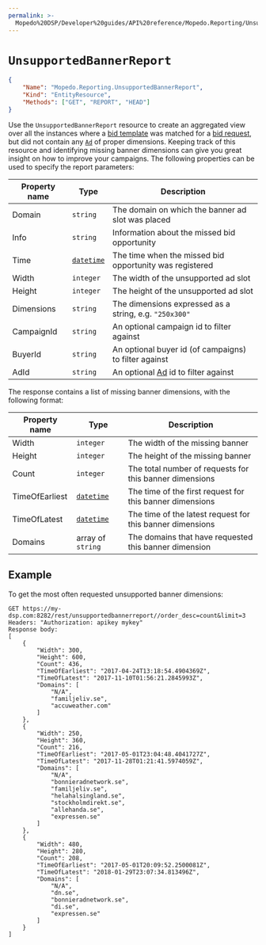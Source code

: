```yaml
---
permalink: >-
  Mopedo%20DSP/Developer%20guides/API%20reference/Mopedo.Reporting/UnsupportedBannerReport/
---
```


# `UnsupportedBannerReport`

```json
{
    "Name": "Mopedo.Reporting.UnsupportedBannerReport",
    "Kind": "EntityResource",
    "Methods": ["GET", "REPORT", "HEAD"]
}
```

Use the `UnsupportedBannerReport` resource to create an aggregated view over all the instances where a [bid template](../../Mopedo.Bidding/Campaign#bidtemplate) was matched for a [bid request](../../Mopedo.Database/BidRequest), but did not contain any [`Ad`](../../Mopedo.Bidding/Ad) of proper dimensions. Keeping track of this resource and identifying missing banner dimensions can give you great insight on how to improve your campaigns. The following properties can be used to specify the report parameters:

Property name | Type                         | Description
------------- | ---------------------------- | --------------------------------------------------------------
Domain        | `string`                     | The domain on which the banner ad slot was placed
Info          | `string`                     | Information about the missed bid opportunity
Time          | [`datetime`](../../Datetime) | The time when the missed bid opportunity was registered
Width         | `integer`                    | The width of the unsupported ad slot
Height        | `integer`                    | The height of the unsupported ad slot
Dimensions    | `string`                     | The dimensions expressed as a string, e.g. `"250x300"`
CampaignId    | `string`                     | An optional campaign id to filter against
BuyerId       | `string`                     | An optional buyer id (of campaigns) to filter against
AdId          | `string`                     | An optional [Ad](../../Mopedo.Bidding/Ad) id to filter against

The response contains a list of missing banner dimensions, with the following format:

Property name  | Type                         | Description
-------------- | ---------------------------- | ---------------------------------------------------------
Width          | `integer`                    | The width of the missing banner
Height         | `integer`                    | The height of the missing banner
Count          | `integer`                    | The total number of requests for this banner dimensions
TimeOfEarliest | [`datetime`](../../Datetime) | The time of the first request for this banner dimensions
TimeOfLatest   | [`datetime`](../../Datetime) | The time of the latest request for this banner dimensions
Domains        | array of `string`            | The domains that have requested this banner dimension

## Example

To get the most often requested unsupported banner dimensions:

```
GET https://my-dsp.com:8282/rest/unsupportedbannerreport//order_desc=count&limit=3
Headers: "Authorization: apikey mykey"
Response body:
[
    {
        "Width": 300,
        "Height": 600,
        "Count": 436,
        "TimeOfEarliest": "2017-04-24T13:18:54.4904369Z",
        "TimeOfLatest": "2017-11-10T01:56:21.2845993Z",
        "Domains": [
            "N/A",
            "familjeliv.se",
            "accuweather.com"
        ]
    },
    {
        "Width": 250,
        "Height": 360,
        "Count": 216,
        "TimeOfEarliest": "2017-05-01T23:04:48.4041727Z",
        "TimeOfLatest": "2017-11-28T01:21:41.5974059Z",
        "Domains": [
            "N/A",
            "bonnieradnetwork.se",
            "familjeliv.se",
            "helahalsingland.se",
            "stockholmdirekt.se",
            "allehanda.se",
            "expressen.se"
        ]
    },
    {
        "Width": 480,
        "Height": 280,
        "Count": 208,
        "TimeOfEarliest": "2017-05-01T20:09:52.2500081Z",
        "TimeOfLatest": "2018-01-29T23:07:34.813496Z",
        "Domains": [
            "N/A",
            "dn.se",
            "bonnieradnetwork.se",
            "di.se",
            "expressen.se"
        ]
    }
]
```
